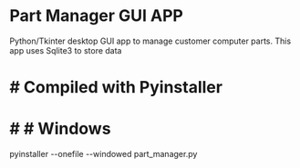# Part Manager GUI APP

Python/Tkinter desktop GUI app to manage customer computer parts. This app uses Sqlite3 to store data

# # Compiled with Pyinstaller

# # # Windows

pyinstaller --onefile --windowed part_manager.py
